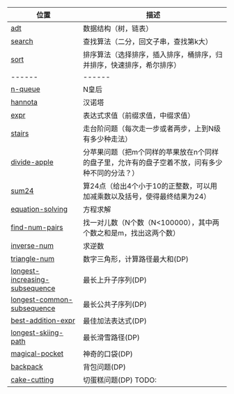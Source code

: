 | 位置 | 描述 |  
| ------ | ------ |  
| [adt](./adt) | 数据结构（树，链表）|
| [search](./search) | 查找算法（二分，回文子串，查找第k大） |
| [sort](./sort) | 排序算法（选择排序，插入排序，桶排序，归并排序，快速排序，希尔排序）|
| ------ | ------ |  
| [n-queue](./n-nqueue) | N皇后 |
| [hannota](./hannota) | 汉诺塔 |
| [expr](./expr) | 表达式求值（前缀求值，中缀求值） |
| [stairs](./stairs) | 走台阶问题（每次走一步或者两步，上到N级有多少种走法） |
| [divide-apple](./divide-apple) | 分苹果问题（把m个同样的苹果放在n个同样的盘子里，允许有的盘子空着不放，问有多少种不同的分法？） |
| [sum24](./sum24) | 算24点（给出4个小于10的正整数，可以用加减乘数以及括号，使得最终结果为24） |
| [equation-solving](./equation-solving) | 方程求解 |  
| [find-num-pairs](./find-num-pairs) | 找一对儿数（N个数（N<100000），其中两个数之和是m，找出这两个数） |  
| [inverse-num](./inverse-num) | 求逆数 |
| [triangle-num](./triangle-num) | 数字三角形，计算路径最大和(DP) |
| [longest-increasing-subsequence](./longest-increasing-subsequence) | 最长上升子序列(DP) |
| [longest-common-subsequence](./longest-common-subsequence) | 最长公共子序列(DP) |
| [best-addition-expr](./best-addition-expr) | 最佳加法表达式(DP) |
| [longest-skiing-path](./longest-skiing-path) | 最长滑雪路径(DP) |
| [magical-pocket](./magical-pocket) | 神奇的口袋(DP) |
| [backpack](./backpack) | 背包问题(DP) |
| [cake-cutting](./cake_cutting) | 切蛋糕问题(DP) TODO: |
